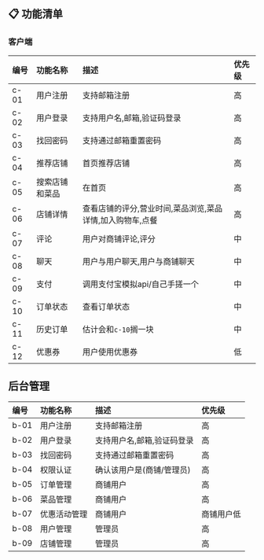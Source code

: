 ## 📋 功能清单

### 客户端

| 编号 | 功能名称       | 描述                                                      | 优先级 |
| :--- | :------------- | :-------------------------------------------------------- | :----- |
| c-01 | 用户注册       | 支持邮箱注册                                              | 高     |
| c-02 | 用户登录       | 支持用户名,邮箱,验证码登录                                | 高     |
| c-03 | 找回密码       | 支持通过邮箱重置密码                                      | 高     |
| c-04 | 推荐店铺       | 首页推荐店铺                                              | 高     |
| c-05 | 搜索店铺和菜品 | 在首页                                                    | 高     |
| c-06 | 店铺详情       | 查看店铺的评分,营业时间,菜品浏览,菜品详情,加入购物车,点餐 | 高     |
| c-07 | 评论           | 用户对商铺评论,评分                                       | 中     |
| c-08 | 聊天           | 用户与用户聊天,用户与商铺聊天                             | 中     |
| c-09 | 支付           | 调用支付宝模拟api/自己手搓一个                            | 中     |
| c-10 | 订单状态       | 查看订单状态                                              | 中     |
| c-11 | 历史订单       | 估计会和`c-10`搁一块                                      | 中     |
| c-12 | 优惠券         | 用户使用优惠券                                            | 低     |



## 后台管理

| 编号 | 功能名称     | 描述                       | 优先级     |
| :--- | :----------- | :------------------------- | :--------- |
| b-01 | 用户注册     | 支持邮箱注册               | 高         |
| b-02 | 用户登录     | 支持用户名,邮箱,验证码登录 | 高         |
| b-03 | 找回密码     | 支持通过邮箱重置密码       | 高         |
| b-04 | 权限认证     | 确认该用户是(商铺/管理员)  | 高         |
| b-05 | 订单管理     | 商铺用户                   | 高         |
| b-06 | 菜品管理     | 商铺用户                   | 高         |
| b-07 | 优惠活动管理 | 商铺用户                   | 商铺用户低 |
| b-08 | 用户管理     | 管理员                     | 高         |
| b-09 | 店铺管理     | 管理员                     | 高         |